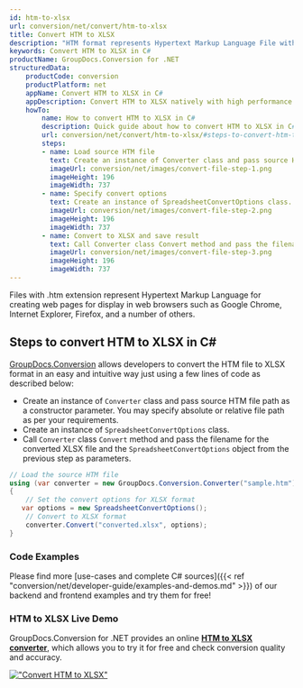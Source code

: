 ```yaml
---
id: htm-to-xlsx
url: conversion/net/convert/htm-to-xlsx
title: Convert HTM to XLSX
description: "HTM format represents Hypertext Markup Language File with .htm extension. Learn how to convert HTM to XLSX file programmatically in C# language using GroupDocs.Conversion for .NET library."
keywords: Convert HTM to XLSX in C#
productName: GroupDocs.Conversion for .NET
structuredData:
    productCode: conversion
    productPlatform: net
    appName: Convert HTM to XLSX in C#
    appDescription: Convert HTM to XLSX natively with high performance using C# language and server side GroupDocs.Conversion for .NET APIs, without the use of any software like Microsoft or Open Office.
    howTo:
        name: How to convert HTM to XLSX in C# 
        description: Quick guide about how to convert HTM to XLSX in C# with high performance and accuracy.
        url: conversion/net/convert/htm-to-xlsx/#steps-to-convert-htm-to-xlsx-in-c
        steps:
        - name: Load source HTM file 
          text: Create an instance of Converter class and pass source HTM file path as a constructor parameter. You may specify absolute or relative file path as per your requirements. 
          imageUrl: conversion/net/images/convert-file-step-1.png
          imageHeight: 196
          imageWidth: 737
        - name: Specify convert options 
          text: Create an instance of SpreadsheetConvertOptions class.
          imageUrl: conversion/net/images/convert-file-step-2.png
          imageHeight: 196
          imageWidth: 737
        - name: Convert to XLSX and save result 
          text: Call Converter class Convert method and pass the filename for the converted HTML file and the SpreadsheetConvertOptions object from the previous step as parameters.
          imageUrl: conversion/net/images/convert-file-step-3.png
          imageHeight: 196
          imageWidth: 737
---
```


Files with .htm extension represent Hypertext Markup Language for creating web pages for display in web browsers such as Google Chrome, Internet Explorer, Firefox, and a number of others.

## Steps to convert HTM to XLSX in C#

[GroupDocs.Conversion](https://products.groupdocs.com/conversion/net) allows developers to convert the HTM file to XLSX format in an easy and intuitive way just using a few lines of code as described below:

* Create an instance of `Converter` class and pass source HTM file path as a constructor parameter. You may specify absolute or relative file path as per your requirements. 
* Create an instance of `SpreadsheetConvertOptions` class.
* Call `Converter` class `Convert` method and pass the filename for the converted XLSX file and the `SpreadsheetConvertOptions` object from the previous step as parameters.

```csharp
// Load the source HTM file
using (var converter = new GroupDocs.Conversion.Converter("sample.htm"))
{
    // Set the convert options for XLSX format
   var options = new SpreadsheetConvertOptions();
    // Convert to XLSX format
    converter.Convert("converted.xlsx", options);
}
```

### Code Examples

Please find more [use-cases and complete C# sources]({{< ref "conversion/net/developer-guide/examples-and-demos.md" >}}) of our backend and frontend examples and try them for free!

### HTM to XLSX Live Demo

GroupDocs.Conversion for .NET provides an online [**HTM to XLSX converter**](https://products.groupdocs.app/conversion/htm-to-xlsx), which allows you to try it for free and check conversion quality and accuracy.

[!["Convert HTM to XLSX"](conversion/net/images/convert-to-xlsx/convert-htm-to-xlsx.png)](https://products.groupdocs.app/conversion/htm-to-xlsx)